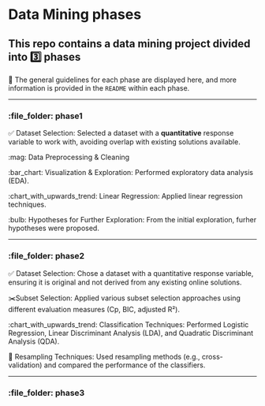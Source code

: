 # Data Mining phases
## This repo contains a data mining project divided into :three: phases

:scroll: The general guidelines for each phase are displayed here, and more information is provided in the `README` within each phase.

---

### \:file\_folder: phase1

:white_check_mark: Dataset Selection: Selected a dataset with a **quantitative** response variable to work with, avoiding overlap with existing solutions available.

\:mag: Data Preprocessing & Cleaning

\:bar\_chart: Visualization & Exploration:  Performed exploratory data analysis (EDA).

\:chart\_with\_upwards\_trend: Linear Regression: Applied linear regression techniques.

\:bulb: Hypotheses for Further Exploration: From the initial exploration, furher hypotheses were proposed.

---

### \:file\_folder: phase2

:white_check_mark: Dataset Selection: Chose a dataset with a quantitative response variable, ensuring it is original and not derived from any existing online solutions.

:scissors:Subset Selection: Applied various subset selection approaches using different evaluation measures (Cp, BIC, adjusted R²).

\:chart\_with\_upwards\_trend: Classification Techniques: Performed Logistic Regression, Linear Discriminant Analysis (LDA), and Quadratic Discriminant Analysis (QDA).

:repeat: Resampling Techniques: Used resampling methods (e.g., cross-validation) and compared the performance of the classifiers.

---

### \:file\_folder: phase3

